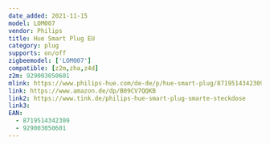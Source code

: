 ```yaml
---
date_added: 2021-11-15
model: LOM007
vendor: Philips
title: Hue Smart Plug EU
category: plug
supports: on/off
zigbeemodel: ['LOM007']
compatible: [z2m,zha,z4d]
z2m: 929003050601
mlink: https://www.philips-hue.com/de-de/p/hue-smart-plug/8719514342309
link: https://www.amazon.de/dp/B09CV7QQKB
link2: https://www.tink.de/philips-hue-smart-plug-smarte-steckdose
link3: 
EAN:
  - 8719514342309
  - 929003050601
---
```

